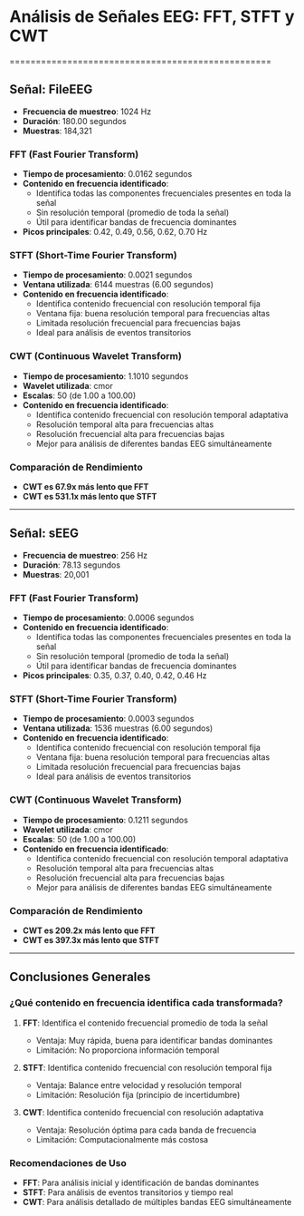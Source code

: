 # Análisis de Señales EEG: FFT, STFT y CWT
==================================================

## Señal: FileEEG
- **Frecuencia de muestreo**: 1024 Hz
- **Duración**: 180.00 segundos
- **Muestras**: 184,321

### FFT (Fast Fourier Transform)
- **Tiempo de procesamiento**: 0.0162 segundos
- **Contenido en frecuencia identificado**:
  - Identifica todas las componentes frecuenciales presentes en toda la señal
  - Sin resolución temporal (promedio de toda la señal)
  - Útil para identificar bandas de frecuencia dominantes
- **Picos principales**: 0.42, 0.49, 0.56, 0.62, 0.70 Hz

### STFT (Short-Time Fourier Transform)
- **Tiempo de procesamiento**: 0.0021 segundos
- **Ventana utilizada**: 6144 muestras (6.00 segundos)
- **Contenido en frecuencia identificado**:
  - Identifica contenido frecuencial con resolución temporal fija
  - Ventana fija: buena resolución temporal para frecuencias altas
  - Limitada resolución frecuencial para frecuencias bajas
  - Ideal para análisis de eventos transitorios

### CWT (Continuous Wavelet Transform)
- **Tiempo de procesamiento**: 1.1010 segundos
- **Wavelet utilizada**: cmor
- **Escalas**: 50 (de 1.00 a 100.00)
- **Contenido en frecuencia identificado**:
  - Identifica contenido frecuencial con resolución temporal adaptativa
  - Resolución temporal alta para frecuencias altas
  - Resolución frecuencial alta para frecuencias bajas
  - Mejor para análisis de diferentes bandas EEG simultáneamente

### Comparación de Rendimiento
- **CWT es 67.9x más lento que FFT**
- **CWT es 531.1x más lento que STFT**

---

## Señal: sEEG
- **Frecuencia de muestreo**: 256 Hz
- **Duración**: 78.13 segundos
- **Muestras**: 20,001

### FFT (Fast Fourier Transform)
- **Tiempo de procesamiento**: 0.0006 segundos
- **Contenido en frecuencia identificado**:
  - Identifica todas las componentes frecuenciales presentes en toda la señal
  - Sin resolución temporal (promedio de toda la señal)
  - Útil para identificar bandas de frecuencia dominantes
- **Picos principales**: 0.35, 0.37, 0.40, 0.42, 0.46 Hz

### STFT (Short-Time Fourier Transform)
- **Tiempo de procesamiento**: 0.0003 segundos
- **Ventana utilizada**: 1536 muestras (6.00 segundos)
- **Contenido en frecuencia identificado**:
  - Identifica contenido frecuencial con resolución temporal fija
  - Ventana fija: buena resolución temporal para frecuencias altas
  - Limitada resolución frecuencial para frecuencias bajas
  - Ideal para análisis de eventos transitorios

### CWT (Continuous Wavelet Transform)
- **Tiempo de procesamiento**: 0.1211 segundos
- **Wavelet utilizada**: cmor
- **Escalas**: 50 (de 1.00 a 100.00)
- **Contenido en frecuencia identificado**:
  - Identifica contenido frecuencial con resolución temporal adaptativa
  - Resolución temporal alta para frecuencias altas
  - Resolución frecuencial alta para frecuencias bajas
  - Mejor para análisis de diferentes bandas EEG simultáneamente

### Comparación de Rendimiento
- **CWT es 209.2x más lento que FFT**
- **CWT es 397.3x más lento que STFT**

---

## Conclusiones Generales

### ¿Qué contenido en frecuencia identifica cada transformada?

1. **FFT**: Identifica el contenido frecuencial promedio de toda la señal
   - Ventaja: Muy rápida, buena para identificar bandas dominantes
   - Limitación: No proporciona información temporal

2. **STFT**: Identifica contenido frecuencial con resolución temporal fija
   - Ventaja: Balance entre velocidad y resolución temporal
   - Limitación: Resolución fija (principio de incertidumbre)

3. **CWT**: Identifica contenido frecuencial con resolución adaptativa
   - Ventaja: Resolución óptima para cada banda de frecuencia
   - Limitación: Computacionalmente más costosa

### Recomendaciones de Uso
- **FFT**: Para análisis inicial y identificación de bandas dominantes
- **STFT**: Para análisis de eventos transitorios y tiempo real
- **CWT**: Para análisis detallado de múltiples bandas EEG simultáneamente